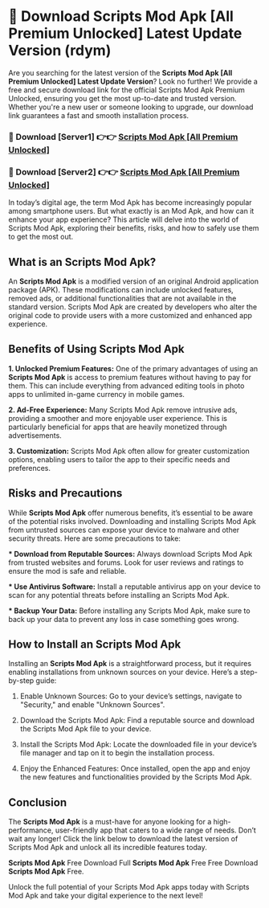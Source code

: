 # 🤖 Download Scripts Mod Apk [All Premium Unlocked] Latest Update Version (rdym)

Are you searching for the latest version of the <strong>Scripts Mod Apk [All Premium Unlocked] Latest Update Version</strong>? Look no further! We provide a free and secure download link for the official Scripts Mod Apk Premium Unlocked, ensuring you get the most up-to-date and trusted version. Whether you're a new user or someone looking to upgrade, our download link guarantees a fast and smooth installation process.


<h3>📌 Download [Server1] 👉👉 <a href="https://hapymods.com?title=Scripts+Mod+Apk&ref=3B1">Scripts Mod Apk [All Premium Unlocked]</a></h3>

<h3>📌 Download [Server2] 👉👉 <a href="https://hapymods.com?title=Scripts+Mod+Apk&ref=3B1">Scripts Mod Apk [All Premium Unlocked]</a></h3>


In today’s digital age, the term Mod Apk has become increasingly popular among smartphone users. But what exactly is an Mod Apk, and how can it enhance your app experience? This article will delve into the world of Scripts Mod Apk, exploring their benefits, risks, and how to safely use them to get the most out.


<h2>What is an Scripts Mod Apk?</h2>

An <strong>Scripts Mod Apk</strong> is a modified version of an original Android application package (APK). These modifications can include unlocked features, removed ads, or additional functionalities that are not available in the standard version. Scripts Mod Apk are created by developers who alter the original code to provide users with a more customized and enhanced app experience.


<h2>Benefits of Using Scripts Mod Apk</h2>

<strong> 1. Unlocked Premium Features:</strong> One of the primary advantages of using an <strong>Scripts Mod Apk</strong> is access to premium features without having to pay for them. This can include everything from advanced editing tools in photo apps to unlimited in-game currency in mobile games.

<strong> 2. Ad-Free Experience:</strong> Many Scripts Mod Apk remove intrusive ads, providing a smoother and more enjoyable user experience. This is particularly beneficial for apps that are heavily monetized through advertisements.

<strong> 3. Customization:</strong> Scripts Mod Apk often allow for greater customization options, enabling users to tailor the app to their specific needs and preferences.


<h2>Risks and Precautions</h2>

While <strong>Scripts Mod Apk</strong> offer numerous benefits, it’s essential to be aware of the potential risks involved. Downloading and installing Scripts Mod Apk from untrusted sources can expose your device to malware and other security threats. Here are some precautions to take:

<strong> * Download from Reputable Sources:</strong> Always download Scripts Mod Apk from trusted websites and forums. Look for user reviews and ratings to ensure the mod is safe and reliable.

<strong> * Use Antivirus Software:</strong> Install a reputable antivirus app on your device to scan for any potential threats before installing an Scripts Mod Apk.

<strong> * Backup Your Data:</strong> Before installing any Scripts Mod Apk, make sure to back up your data to prevent any loss in case something goes wrong.


<h2>How to Install an Scripts Mod Apk</h2>

Installing an <strong>Scripts Mod Apk</strong> is a straightforward process, but it requires enabling installations from unknown sources on your device. Here’s a step-by-step guide:

 1. Enable Unknown Sources: Go to your device’s settings, navigate to "Security," and enable "Unknown Sources".

 2. Download the Scripts Mod Apk: Find a reputable source and download the Scripts Mod Apk file to your device.

 3. Install the Scripts Mod Apk: Locate the downloaded file in your device’s file manager and tap on it to begin the installation process.

 4. Enjoy the Enhanced Features: Once installed, open the app and enjoy the new features and functionalities provided by the Scripts Mod Apk.


<h2><strong>Conclusion</strong></h2>

The <strong>Scripts Mod Apk</strong> is a must-have for anyone looking for a high-performance, user-friendly app that caters to a wide range of needs. Don’t wait any longer! Click the link below to download the latest version of Scripts Mod Apk and unlock all its incredible features today.

<strong>Scripts Mod Apk</strong> Free Download Full <strong>Scripts Mod Apk</strong> Free Free Download <strong>Scripts Mod Apk</strong> Free.

Unlock the full potential of your Scripts Mod Apk apps today with Scripts Mod Apk and take your digital experience to the next level!
